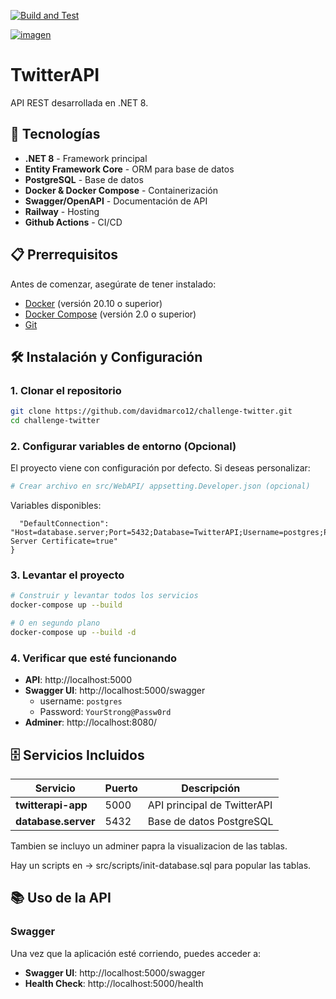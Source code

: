 
[![Build and Test](https://github.com/davidmarco12/challenge-twitter/actions/workflows/ci-cd.yml/badge.svg)](https://github.com/davidmarco12/challenge-twitter/actions/workflows/ci-cd.yml)

[![imagen](https://github.com/user-attachments/assets/c93c011c-8f64-4676-9d6b-b377380c13e4)](https://challenge-twitter-production.up.railway.app/swagger/index.html)


# TwitterAPI

API REST desarrollada en .NET 8.

## 🚀 Tecnologías

- **.NET 8** - Framework principal
- **Entity Framework Core** - ORM para base de datos
- **PostgreSQL** - Base de datos
- **Docker & Docker Compose** - Containerización
- **Swagger/OpenAPI** - Documentación de API
- **Railway** - Hosting
- **Github Actions** - CI/CD


## 📋 Prerrequisitos

Antes de comenzar, asegúrate de tener instalado:

- [Docker](https://docs.docker.com/get-docker/) (versión 20.10 o superior)
- [Docker Compose](https://docs.docker.com/compose/install/) (versión 2.0 o superior)
- [Git](https://git-scm.com/downloads)

## 🛠️ Instalación y Configuración

### 1. Clonar el repositorio

```bash
git clone https://github.com/davidmarco12/challenge-twitter.git
cd challenge-twitter
```

### 2. Configurar variables de entorno (Opcional)

El proyecto viene con configuración por defecto. Si deseas personalizar:

```bash
# Crear archivo en src/WebAPI/ appsetting.Developer.json (opcional)
```

Variables disponibles:
``` "ConnectionStrings": {
  "DefaultConnection": "Host=database.server;Port=5432;Database=TwitterAPI;Username=postgres;Password=YourStrong@Passw0rd;Trust Server Certificate=true"
}
```

### 3. Levantar el proyecto

```bash
# Construir y levantar todos los servicios
docker-compose up --build

# O en segundo plano
docker-compose up --build -d
```

### 4. Verificar que esté funcionando

- **API**: http://localhost:5000
- **Swagger UI**: http://localhost:5000/swagger
  - username: `postgres`
  - Password: `YourStrong@Passw0rd`
- **Adminer**: http://localhost:8080/

## 🗄️ Servicios Incluidos

| Servicio | Puerto | Descripción |
|----------|--------|-------------|
| **twitterapi-app** | 5000 | API principal de TwitterAPI |
| **database.server** | 5432 | Base de datos PostgreSQL |

Tambien se incluyo un adminer papra la visualizacion de las tablas.

Hay un scripts en -> src/scripts/init-database.sql para popular las tablas.


## 📚 Uso de la API

### Swagger

Una vez que la aplicación esté corriendo, puedes acceder a:

- **Swagger UI**: http://localhost:5000/swagger
- **Health Check**: http://localhost:5000/health


